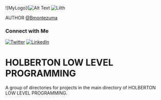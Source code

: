 ![MyLogo](![Alt Text](https://www.instagram.com/p/Czo6i5dR7ca/)
![Lilth](https://66.media.tumblr.com/a5ba974b0cdd9beb3dcfa077f2a33c94/tumblr_ppdn3daf0A1y9q8bdo1_500.gif)

AUTHOR
[@Bmontezuma](https://github.com/Bmontezuma)
### Connect with Me

[![Twitter](https://img.shields.io/twitter/follow/BMontezuma01?style=social)](https://twitter.com/BMontezuma01)
[![LinkedIn](https://img.shields.io/badge/LinkedIn-BrandonMontezuma-blue)](https://www.linkedin.com/feed/)


# HOLBERTON LOW LEVEL PROGRAMMING

A group of directories for projects in the main directory of HOLBERTON LOW LEVEL PROGRAMMING.
